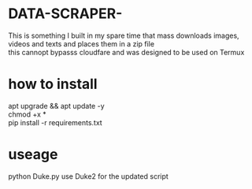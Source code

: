 # DATA-SCRAPER-
This is something I built in my spare time that mass downloads images, videos and texts and places them in a zip file<br>
this cannopt bypasss cloudfare and was designed to be used on Termux
# how to install 
apt upgrade && apt update -y <br>
chmod +x *<br>
pip install -r requirements.txt
# useage 
python Duke.py 
use Duke2 for the updated script 
